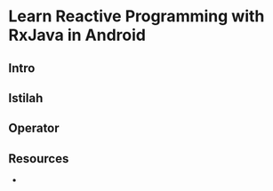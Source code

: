 # Learn Reactive Programming with RxJava in Android

## Intro

## Istilah

## Operator

## Resources

- []()